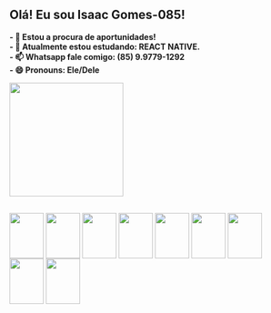 ## Olá! Eu sou Isaac Gomes-085!

<strong> - 🔭 Estou a procura de aportunidades! </strong>
</br>
<strong>- 🌱 Atualmente estou estudando: REACT NATIVE.</strong>
</br>
<strong>- 📫 Whatsapp fale comigo: (85) 9.9779-1292</strong>
</br>
<strong>- 😄 Pronouns: Ele/Dele</strong>


<div style="box_shadow: 10px solid black">
  <img height='200em' src="https://github-readme-stats.vercel.app/api?username=Isaac-Gomes-085&show_icons=true&theme=merko" />
</div>

##

<div>
  <img align='center' height='80' width='60' src='https://cdn.jsdelivr.net/gh/devicons/devicon/icons/html5/html5-original-wordmark.svg'/>
  <img align='center' height='80' width='60' src='https://cdn.jsdelivr.net/gh/devicons/devicon/icons/css3/css3-original-wordmark.svg'/>
  <img align='center' height='80' width='60' src='https://cdn.jsdelivr.net/gh/devicons/devicon/icons/javascript/javascript-original.svg'/>
  <img align='center' height='80' width='60' src='https://cdn.jsdelivr.net/gh/devicons/devicon/icons/react/react-original-wordmark.svg'/>
  <img align='center' height='80' width='60' src='https://cdn.jsdelivr.net/gh/devicons/devicon/icons/nodejs/nodejs-original-wordmark.svg'/>
  <img align='center' height='80' width='60' src='https://cdn.jsdelivr.net/gh/devicons/devicon/icons/python/python-original-wordmark.svg'/>
  <img align='center' height='80' width='60' src='https://cdn.jsdelivr.net/gh/devicons/devicon/icons/csharp/csharp-original.svg'/>
  <img align='center' height='80' width='60' src='https://cdn.jsdelivr.net/gh/devicons/devicon/icons/unity/unity-original-wordmark.svg'/>
  <img align='center' height='80' width='60' src='https://cdn.jsdelivr.net/gh/devicons/devicon/icons/mysql/mysql-original-wordmark.svg'/>
</div>
